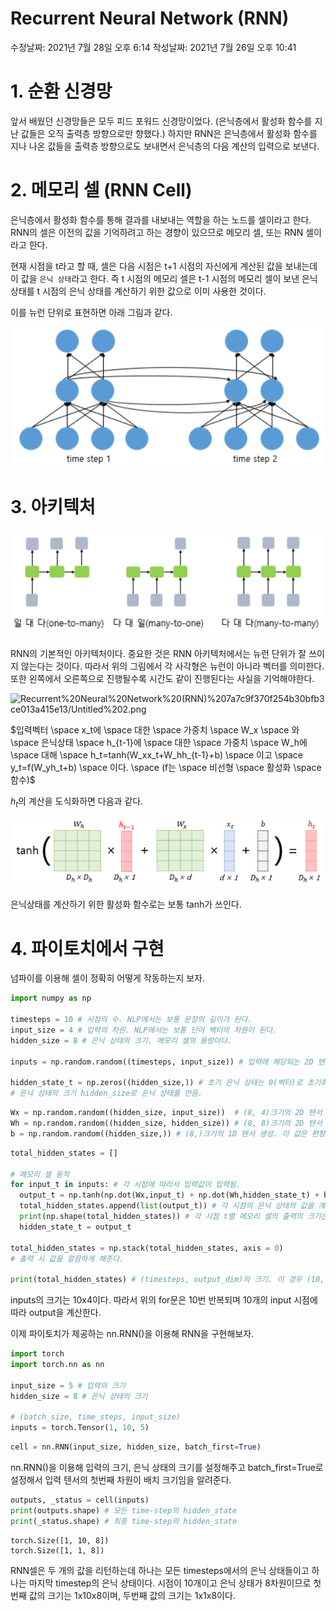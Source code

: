# Recurrent Neural Network (RNN)

수정날짜: 2021년 7월 28일 오후 6:14
작성날짜: 2021년 7월 26일 오후 10:41

# 1. 순환 신경망

앞서 배웠던 신경망들은 모두 피드 포워드 신경망이었다. (은닉층에서 활성화 함수를 지난 값들은 오직 출력층 방향으로만 향했다.) 하지만 RNN은 은닉층에서 활성화 함수를 지나 나온 값들을 출력층 방향으로도 보내면서 은닉층의 다음 계산의 입력으로 보낸다.

# 2. 메모리 셀 (RNN Cell)

은닉층에서 활성화 함수를 통해 결과를 내보내는 역할을 하는 노드를 셀이라고 한다. RNN의 셀은 이전의 값을 기억하려고 하는 경향이 있으므로 메모리 셀, 또는 RNN 셀이라고 한다.

현재 시점을 t라고 할 때, 셀은 다음 시점은 t+1 시점의 자신에게 계산된 값을 보내는데 이 값을 `은닉 상태`라고 한다. 즉 t 시점의 메모리 셀은 t-1 시점의 메모리 셀이 보낸 은닉 상태를 t 시점의 은닉 상태를 계산하기 위한 값으로 이미 사용한 것이다.

이를 뉴런 단위로 표현하면 아래 그림과 같다.

![Recurrent%20Neural%20Network%20(RNN)%207a7c9f370f254b30bfb3ce013a415e13/Untitled.png](https://github.com/Aegis-2021/KUCIS-TIL/blob/lwamuhaji/TIL/%ED%97%88%EC%A4%80%EC%84%9C/images/Recurrent%20Neural%20Network%20(RNN)%207a7c9f370f254b30bfb3ce013a415e13/Untitled.png)

# 3. 아키텍처

![Recurrent%20Neural%20Network%20(RNN)%207a7c9f370f254b30bfb3ce013a415e13/Untitled%201.png](https://github.com/Aegis-2021/KUCIS-TIL/blob/lwamuhaji/TIL/%ED%97%88%EC%A4%80%EC%84%9C/images/Recurrent%20Neural%20Network%20(RNN)%207a7c9f370f254b30bfb3ce013a415e13/Untitled%201.png)

RNN의 기본적인 아키텍처이다. 중요한 것은 RNN 아키텍처에서는 뉴런 단위가 잘 쓰이지 않는다는 것이다. 따라서 위의 그림에서 각 사각형은 뉴런이 아니라 벡터를 의미한다. 또한 왼쪽에서 오른쪽으로 진행될수록 시간도 같이 진행된다는 사실을 기억해야한다.

![Recurrent%20Neural%20Network%20(RNN)%207a7c9f370f254b30bfb3ce013a415e13/Untitled%202.png](https://github.com/Aegis-2021/KUCIS-TIL/blob/lwamuhaji/TIL/%ED%97%88%EC%A4%80%EC%84%9C/images/Recurrent%20Neural%20Network%20(RNN)%207a7c9f370f254b30bfb3ce013a415e13https://github.com/Aegis-2021/KUCIS-TIL/blob/lwamuhaji/TIL/%ED%97%88%EC%A4%80%EC%84%9C/images/Recurrent%20Neural%20Network%20(RNN)%207a7c9f370f254b30bfb3ce013a415e13/Untitled%202.png)

$입력벡터  \space x_t에 \space 대한 \space 가중치 \space  W_x \space 와 \space 은닉상태 \space h_{t-1}에 \space 대한  \space 가중치 \space W_h에 \space 대해 \space h_t=tanh(W_xx_t+W_hh_{t-1}+b) \space 이고  \space y_t=f(W_yh_t+b) \space 이다. \space (f는 \space 비선형 \space 활성화 \space 함수)$

$h_t$의 계산을 도식화하면 다음과 같다.

![Recurrent%20Neural%20Network%20(RNN)%207a7c9f370f254b30bfb3ce013a415e13/Untitled%203.png](https://github.com/Aegis-2021/KUCIS-TIL/blob/lwamuhaji/TIL/%ED%97%88%EC%A4%80%EC%84%9C/images/Recurrent%20Neural%20Network%20(RNN)%207a7c9f370f254b30bfb3ce013a415e13/Untitled%203.png)

은닉상태를 계산하기 위한 활성화 함수로는 보통 tanh가 쓰인다.

# 4. 파이토치에서 구현

넘파이를 이용해 셀이 정확히 어떻게 작동하는지 보자.

```python
import numpy as np

timesteps = 10 # 시점의 수. NLP에서는 보통 문장의 길이가 된다.
input_size = 4 # 입력의 차원. NLP에서는 보통 단어 벡터의 차원이 된다.
hidden_size = 8 # 은닉 상태의 크기. 메모리 셀의 용량이다.

inputs = np.random.random((timesteps, input_size)) # 입력에 해당되는 2D 텐서

hidden_state_t = np.zeros((hidden_size,)) # 초기 은닉 상태는 0(벡터)로 초기화
# 은닉 상태의 크기 hidden_size로 은닉 상태를 만듬.
```

```python
Wx = np.random.random((hidden_size, input_size))  # (8, 4)크기의 2D 텐서 생성. 입력에 대한 가중치.
Wh = np.random.random((hidden_size, hidden_size)) # (8, 8)크기의 2D 텐서 생성. 은닉 상태에 대한 가중치.
b = np.random.random((hidden_size,)) # (8,)크기의 1D 텐서 생성. 이 값은 편향(bias).
```

```python
total_hidden_states = []

# 메모리 셀 동작
for input_t in inputs: # 각 시점에 따라서 입력값이 입력됨.
  output_t = np.tanh(np.dot(Wx,input_t) + np.dot(Wh,hidden_state_t) + b) # Wx * Xt + Wh * Ht-1 + b(bias)
  total_hidden_states.append(list(output_t)) # 각 시점의 은닉 상태의 값을 계속해서 축적
  print(np.shape(total_hidden_states)) # 각 시점 t별 메모리 셀의 출력의 크기는 (timestep, output_dim)
  hidden_state_t = output_t

total_hidden_states = np.stack(total_hidden_states, axis = 0) 
# 출력 시 값을 깔끔하게 해준다.

print(total_hidden_states) # (timesteps, output_dim)의 크기. 이 경우 (10, 8)의 크기를 가지는 메모리 셀의 2D 텐서를 출력.
```

inputs의 크기는 10x4이다. 따라서 위의 for문은 10번 반복되며 10개의 input 시점에 따라 output을 계산한다.

이제 파이토치가 제공하는 nn.RNN()을 이용해 RNN을 구현해보자.

```python
import torch
import torch.nn as nn

input_size = 5 # 입력의 크기
hidden_size = 8 # 은닉 상태의 크기

# (batch_size, time_steps, input_size)
inputs = torch.Tensor(1, 10, 5)
```

```python
cell = nn.RNN(input_size, hidden_size, batch_first=True)
```

nn.RNN()을 이용해 입력의 크기, 은닉 상태의 크기를 설정해주고 batch_first=True로 설정해서 입력 텐서의 첫번째 차원이 배치 크기임을 알려준다.

```python
outputs, _status = cell(inputs)
print(outputs.shape) # 모든 time-step의 hidden_state
print(_status.shape) # 최종 time-step의 hidden_state
```

```
torch.Size([1, 10, 8])
torch.Size([1, 1, 8])
```

RNN셀은 두 개의 값을 리턴하는데 하나는 모든 timesteps에서의 은닉 상태들이고 하나는 마지막 timestep의 은닉 상태이다. 시점이 10개이고 은닉 상태가 8차원이므로 첫번째 값의 크기는 1x10x8이며, 두번째 값의 크기는 1x1x8이다.
